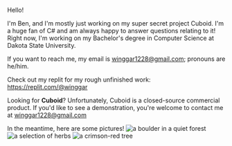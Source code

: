 Hello!

I'm Ben, and I'm mostly just working on my super secret project Cuboid.
I'm a huge fan of C# and am always happy to answer questions relating to it!
Right now, I'm working on my Bachelor's degree in Computer Science at Dakota State University.

If you want to reach me, my email is winggar1228@gmail.com; pronouns are he/him.

Check out my replit for my rough unfinished work: https://replit.com/@winggar

Looking for **Cuboid**?
Unfortunately, Cuboid is a closed-source commercial product.
If you'd like to see a demonstration, you're welcome to contact me at winggar1228@gmail.com

In the meantime, here are some pictures!
![a boulder in a quiet forest](https://i.imgur.com/K4R3HxH.png)
![a selection of herbs](https://i.imgur.com/TkIooCg.png)
![a crimson-red tree](https://i.imgur.com/30ptWo7.png)
